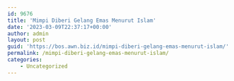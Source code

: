 ```yaml
---
id: 9676
title: 'Mimpi Diberi Gelang Emas Menurut Islam'
date: '2023-03-09T22:37:17+00:00'
author: admin
layout: post
guid: 'https://bos.awn.biz.id/mimpi-diberi-gelang-emas-menurut-islam/'
permalink: /mimpi-diberi-gelang-emas-menurut-islam/
categories:
    - Uncategorized
---
```


